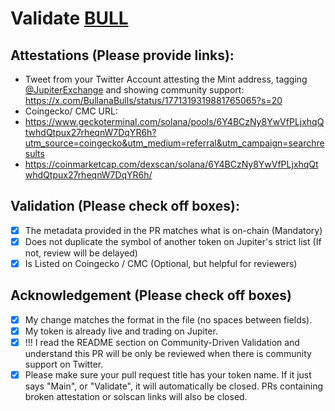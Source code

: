 # Validate [BULL](https://solscan.io/token/4gs41Jcsfe7g2nLtrvj7zBx8nQ3WYeFM7cinLj1S96Dq)

## Attestations (Please provide links):

- Tweet from your Twitter Account attesting the Mint address, tagging [@JupiterExchange](https://twitter.com/JupiterExchange) and showing community support: https://x.com/BullanaBulls/status/1771319319881765065?s=20
- Coingecko/ CMC URL:
- https://www.geckoterminal.com/solana/pools/6Y4BCzNy8YwVfPLjxhqQtwhdQtpux27rheqnW7DqYR6h?utm_source=coingecko&utm_medium=referral&utm_campaign=searchresults
- https://coinmarketcap.com/dexscan/solana/6Y4BCzNy8YwVfPLjxhqQtwhdQtpux27rheqnW7DqYR6h/

## Validation (Please check off boxes):

- [x] The metadata provided in the PR matches what is on-chain (Mandatory)
- [x] Does not duplicate the symbol of another token on Jupiter's strict list (If not, review will be delayed)
- [x] Is Listed on Coingecko / CMC (Optional, but helpful for reviewers)

## Acknowledgement (Please check off boxes)

- [x] My change matches the format in the file (no spaces between fields).
- [x] My token is already live and trading on Jupiter.
- [x] !!! I read the README section on Community-Driven Validation and understand this PR will be only be reviewed when there is community support on Twitter.
- [x] Please make sure your pull request title has your token name. If it just says "Main", or "Validate", it will automatically be closed. PRs containing broken attestation or solscan links will also be closed.
